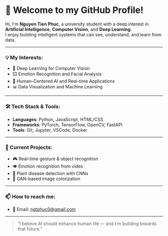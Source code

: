 # 👋 Welcome to my GitHub Profile!

Hi, I'm **Nguyen Tien Phuc**, a university student with a deep interest in **Artificial Intelligence**, **Computer Vision**, and **Deep Learning**.  
I enjoy building intelligent systems that can see, understand, and learn from data.

---

### 💡 My Interests:
- 🤖 Deep Learning for Computer Vision  
- 🎞️ Emotion Recognition and Facial Analysis  
- 🧠 Human-Centered AI and Real-time Applications  
- 📊 Data Visualization and Machine Learning

---

### 🛠️ Tech Stack & Tools:
- **Languages**: Python, JavaScript, HTML/CSS  
- **Frameworks**: PyTorch, TensorFlow, OpenCV, FastAPI  
- **Tools**: Git, Jupyter, VSCode, Docker

---

### 🚀 Current Projects:
- 🎮 Real-time gesture & object recognition  
- 👁️ Emotion recognition from video
- 🌿 Plant disease detection with CNNs  
- 🎨 GAN-based image colorization

---

### 📫 How to reach me:
- 📧 Email: [ngtphuc0@gmail.com](mailto:ngtphuc0@gmail.com)

---

> “I believe AI should enhance human life — and I'm building towards that future.”
